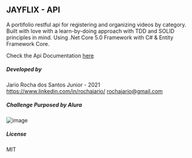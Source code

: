 ## JAYFLIX - API
A portifolio restful api for registering and organizing videos by category.
Built with love with a learn-by-doing approach with TDD and SOLID principles in mind.
Using .Net Core 5.0 Framework with C# & Entity Framework Core.

Check the Api Documentation [here](https://jayflix-api.herokuapp.com/swagger/index.html)

##### Developed by
Jario Rocha dos Santos Junior - 2021 
https://www.linkedin.com/in/rochajario/
rochajario@gmail.com

##### Challenge Purposed by Alura
![image](https://user-images.githubusercontent.com/56648231/130365662-636e07e6-a0bc-4ece-85ee-6915b2a52738.png)

##### License
MIT
